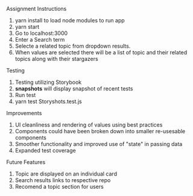 Assignment Instructions

1. yarn install to load node modules to run app
1. yarn start
2. Go to localhost:3000
3. Enter a Search term
4. Selecte a related topic from dropdown results.
5. When values are selected there will be a list of topic and their related topics along with their stargazers

Testing

1. Testing utilizing Storybook
2. **snapshots** will display snapshot of recent tests
3. Run test
4. yarn test Storyshots.test.js

Improvements

1. UI cleanliness and rendering of values using best practices
2. Components could have been broken down into smaller re-usesable components
3. Smoother functionality and improved use of "state" in passing data
4. Expanded test coverage

Future Features

1. Topic are displayed on an individual card
2. Search results links to respective repo
3. Recomend a topic section for users
